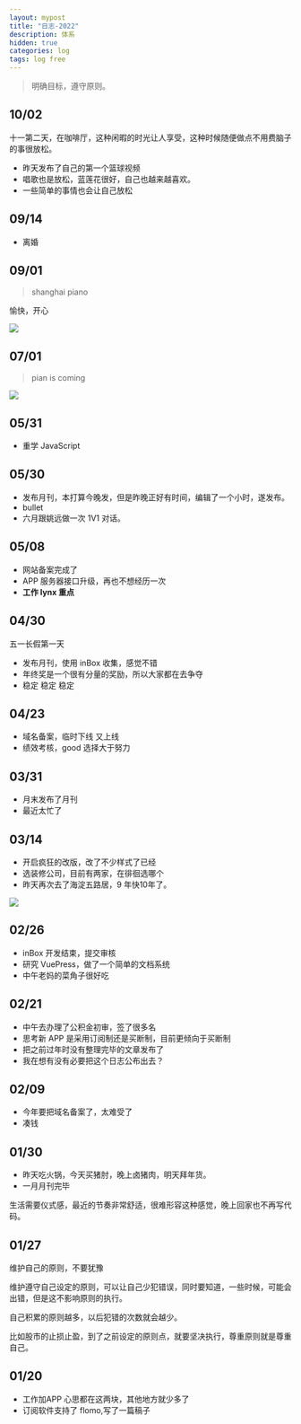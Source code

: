 ```yaml
---
layout: mypost
title: "日志-2022"
description: 体系
hidden: true
categories: log 
tags: log free
---
```


> 明确目标，遵守原则。
## 10/02
十一第二天，在咖啡厅，这种闲暇的时光让人享受，这种时候随便做点不用费脑子的事很放松。
- 昨天发布了自己的第一个篮球视频
- 唱歌也是放松，蓝莲花很好，自己也越来越喜欢。
- 一些简单的事情也会让自己放松

## 09/14
- 离婚

## 09/01
> shanghai piano 

愉快，开心

![](https://picplus.oss-cn-beijing.aliyuncs.com/20220902094127794.jpg)

## 07/01
> pian is coming

![](https://cdn.jsdelivr.net/gh/maoruibin/assets@master/2022/05/31/20220531075026125.jpg)

## 05/31
- 重学 JavaScript

## 05/30
- 发布月刊，本打算今晚发，但是昨晚正好有时间，编辑了一个小时，遂发布。
- bullet 
- 六月跟姚远做一次 1V1 对话。

## 05/08
- 网站备案完成了
- APP 服务器接口升级，再也不想经历一次
- **工作 lynx 重点**

## 04/30
五一长假第一天
- 发布月刊，使用 inBox 收集，感觉不错
- 年终奖是一个很有分量的奖励，所以大家都在去争夺
- 稳定 稳定 稳定 

## 04/23
- 域名备案，临时下线 又上线
- 绩效考核，good  选择大于努力

## 03/31
- 月末发布了月刊
- 最近太忙了 

## 03/14
- 开启疯狂的改版，改了不少样式了已经
- 选装修公司，目前有两家，在徘徊选哪个
- 昨天再次去了海淀五路居，9 年快10年了。

![](https://gitee.com/maoruibin/img/raw/master/2022/03/14/20220314113225058.jpg)

## 02/26
- inBox 开发结束，提交审核
- 研究 VuePress，做了一个简单的文档系统
- 中午老妈的菜角子很好吃

## 02/21
- 中午去办理了公积金初审，签了很多名
- 思考新 APP 是采用订阅制还是买断制，目前更倾向于买断制
- 把之前过年时没有整理完毕的文章发布了
- 我在想有没有必要把这个日志公布出去？ 

## 02/09
- 今年要把域名备案了，太难受了
- 凑钱

## 01/30
- 昨天吃火锅，今天买猪肘，晚上卤猪肉，明天拜年货。
- 一月月刊完毕

生活需要仪式感，最近的节奏非常舒适，很难形容这种感觉，晚上回家也不再写代码。


## 01/27
维护自己的原则，不要犹豫

维护遵守自己设定的原则，可以让自己少犯错误，同时要知道，一些时候，可能会出错，但是这不影响原则的执行。

自己积累的原则越多，以后犯错的次数就会越少。

比如股市的止损止盈，到了之前设定的原则点，就要坚决执行，尊重原则就是尊重自己。

## 01/20
- 工作加APP 心思都在这两块，其他地方就少多了
- 订阅软件支持了 flomo,写了一篇稿子
